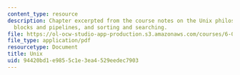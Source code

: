 ```yaml
---
content_type: resource
description: Chapter excerpted from the course notes on the Unix philosophy, building
  blocks and pipelines, and sorting and searching.
file: https://ol-ocw-studio-app-production.s3.amazonaws.com/courses/6-055j-the-art-of-approximation-in-science-and-engineering-spring-2008/94420bd1e9855c1e3ea4529eedec7903_feb15.pdf
file_type: application/pdf
resourcetype: Document
title: Unix
uid: 94420bd1-e985-5c1e-3ea4-529eedec7903
---
```

